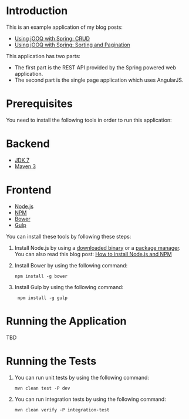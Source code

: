Introduction
==============

This is an example application of my blog posts:

* [Using jOOQ with Spring: CRUD](http://www.petrikainulainen.net/programming/jooq/using-jooq-with-spring-crud/)
* [Using jOOQ with Spring: Sorting and Pagination](http://www.petrikainulainen.net/programming/jooq/using-jooq-with-spring-sorting-and-pagination/)

This application has two parts:

* The first part is the REST API provided by the Spring powered web application.
* The second part is the single page application which uses AngularJS.

Prerequisites
===============

You need to install the following tools in order to run this application:

Backend
========

* [JDK 7](http://www.oracle.com/technetwork/java/javase/downloads/jdk7-downloads-1880260.html)
* [Maven 3](http://maven.apache.org/)

Frontend
=========

* [Node.js](http://nodejs.org/)
* [NPM](https://www.npmjs.org/)
* [Bower](http://bower.io/)
* [Gulp](http://gulpjs.com/)

You can install these tools by following these steps:

1.  Install Node.js by using a [downloaded binary](http://nodejs.org/download/) or a [package manager](https://github.com/joyent/node/wiki/Installing-Node.js-via-package-manager).
    You can also read this blog post: [How to install Node.js and NPM](http://blog.nodeknockout.com/post/65463770933/how-to-install-node-js-and-npm)

2.  Install Bower by using the following command:

        npm install -g bower

3. Install Gulp by using the following command:

        npm install -g gulp

Running the Application
=========================

TBD

Running the Tests
===================

1.  You can run unit tests by using the following command:

        mvn clean test -P dev

2.  You can run integration tests by using the following command:

        mvn clean verify -P integration-test


